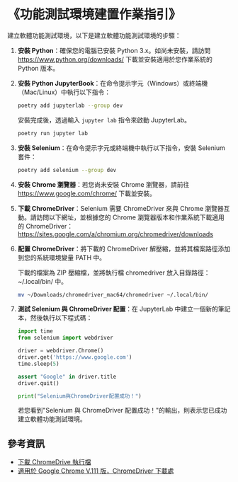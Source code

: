 <!-- markdownlint-disable MD024 MD043 -->

# 《功能測試環境建置作業指引》

建立軟體功能測試環境，以下是建立軟體功能測試環境的步驟：

1. **安裝 Python**：確保您的電腦已安裝 Python 3.x。如尚未安裝，請訪問 <https://www.python.org/downloads/> 下載並安裝適用於您作業系統的 Python 版本。

2. **安裝 Python JupyterBook**：在命令提示字元（Windows）或終端機（Mac/Linux）中執行以下指令：

   ```sh
   poetry add jupyterlab --group dev
   ```

   安裝完成後，透過輸入 `jupyter lab` 指令來啟動 JupyterLab。

   ```sh
   poetry run jupyter lab
   ```

3. **安裝 Selenium**：在命令提示字元或終端機中執行以下指令，安裝 Selenium 套件：

   ```sh
   poetry add selenium --group dev
   ```

4. **安裝 Chrome 瀏覽器**：若您尚未安裝 Chrome 瀏覽器，請前往 <https://www.google.com/chrome/> 下載並安裝。

5. **下載 ChromeDriver**：Selenium 需要 ChromeDriver 來與 Chrome 瀏覽器互動。請訪問以下網址，並根據您的 Chrome 瀏覽器版本和作業系統下載適用的 ChromeDriver：<https://sites.google.com/a/chromium.org/chromedriver/downloads>

6. **配置 ChromeDriver**：將下載的 ChromeDriver 解壓縮，並將其檔案路徑添加到您的系統環境變量 PATH 中。

   下載的檔案為 ZIP 壓縮檔，並將執行檔 chromedriver 放入目錄路徑：
   ~/.local/bin/ 中。

   ```sh
   mv ~/Downloads/chromedriver_mac64/chromedriver ~/.local/bin/
   ```

7. **測試 Selenium 與 ChromeDriver 配置**：在 JupyterLab 中建立一個新的筆記本，然後執行以下程式碼：

   ```python
   import time
   from selenium import webdriver

   driver = webdriver.Chrome()
   driver.get('https://www.google.com')
   time.sleep(5)

   assert "Google" in driver.title
   driver.quit()

   print("Selenium與ChromeDriver配置成功！")
   ```

   若您看到"Selenium 與 ChromeDriver 配置成功！"的輸出，則表示您已成功建立軟體功能測試環境。

## 參考資訊

- [下載 ChromeDrive 執行檔](https://sites.google.com/chromium.org/driver/)
- [適用於 Google Chrome V.111 版，ChromeDriver 下載處](https://chromedriver.storage.googleapis.com/index.html?path=111.0.5563.64/)
